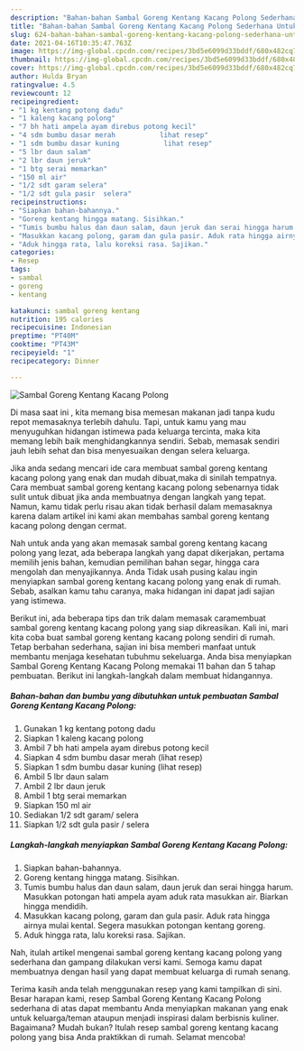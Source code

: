 ```yaml
---
description: "Bahan-bahan Sambal Goreng Kentang Kacang Polong Sederhana Untuk Jualan"
title: "Bahan-bahan Sambal Goreng Kentang Kacang Polong Sederhana Untuk Jualan"
slug: 624-bahan-bahan-sambal-goreng-kentang-kacang-polong-sederhana-untuk-jualan
date: 2021-04-16T10:35:47.763Z
image: https://img-global.cpcdn.com/recipes/3bd5e6099d33bddf/680x482cq70/sambal-goreng-kentang-kacang-polong-foto-resep-utama.jpg
thumbnail: https://img-global.cpcdn.com/recipes/3bd5e6099d33bddf/680x482cq70/sambal-goreng-kentang-kacang-polong-foto-resep-utama.jpg
cover: https://img-global.cpcdn.com/recipes/3bd5e6099d33bddf/680x482cq70/sambal-goreng-kentang-kacang-polong-foto-resep-utama.jpg
author: Hulda Bryan
ratingvalue: 4.5
reviewcount: 12
recipeingredient:
- "1 kg kentang potong dadu"
- "1 kaleng kacang polong"
- "7 bh hati ampela ayam direbus potong kecil"
- "4 sdm bumbu dasar merah           lihat resep"
- "1 sdm bumbu dasar kuning           lihat resep"
- "5 lbr daun salam"
- "2 lbr daun jeruk"
- "1 btg serai memarkan"
- "150 ml air"
- "1/2 sdt garam selera"
- "1/2 sdt gula pasir  selera"
recipeinstructions:
- "Siapkan bahan-bahannya."
- "Goreng kentang hingga matang. Sisihkan."
- "Tumis bumbu halus dan daun salam, daun jeruk dan serai hingga harum. Masukkan potongan hati ampela ayam aduk rata masukkan air. Biarkan hingga mendidih."
- "Masukkan kacang polong, garam dan gula pasir. Aduk rata hingga airnya mulai kental. Segera masukkan potongan kentang goreng."
- "Aduk hingga rata, lalu koreksi rasa. Sajikan."
categories:
- Resep
tags:
- sambal
- goreng
- kentang

katakunci: sambal goreng kentang 
nutrition: 195 calories
recipecuisine: Indonesian
preptime: "PT40M"
cooktime: "PT43M"
recipeyield: "1"
recipecategory: Dinner

---
```



![Sambal Goreng Kentang Kacang Polong](https://img-global.cpcdn.com/recipes/3bd5e6099d33bddf/680x482cq70/sambal-goreng-kentang-kacang-polong-foto-resep-utama.jpg)

Di masa  saat ini , kita memang bisa memesan makanan jadi tanpa kudu repot memasaknya terlebih dahulu. Tapi, untuk kamu yang mau menyuguhkan hidangan istimewa pada keluarga tercinta, maka kita memang lebih baik menghidangkannya sendiri. Sebab, memasak sendiri jauh lebih sehat dan bisa menyesuaikan dengan selera keluarga.

Jika anda sedang mencari ide cara membuat sambal goreng kentang kacang polong yang enak dan mudah dibuat,maka di sinilah tempatnya. Cara membuat sambal goreng kentang kacang polong  sebenarnya tidak sulit untuk dibuat jika anda membuatnya dengan langkah yang tepat. Namun, kamu tidak perlu risau akan tidak berhasil dalam memasaknya 
karena dalam artikel ini kami akan membahas sambal goreng kentang kacang polong dengan cermat.  



Nah untuk anda yang akan memasak sambal goreng kentang kacang polong yang lezat, ada beberapa langkah yang dapat dikerjakan, pertama memilih jenis bahan, kemudian pemilihan bahan segar, hingga cara mengolah dan menyajikannya. Anda Tidak usah pusing kalau ingin menyiapkan sambal goreng kentang kacang polong yang enak di rumah. Sebab, asalkan kamu  tahu caranya, maka hidangan ini dapat jadi sajian yang istimewa.

Berikut ini, ada beberapa tips dan trik dalam memasak caramembuat sambal goreng kentang kacang polong yang siap dikreasikan. Kali ini, mari kita coba buat sambal goreng kentang kacang polong sendiri di rumah. Tetap berbahan sederhana, sajian ini bisa memberi manfaat untuk membantu menjaga kesehatan tubuhmu sekeluarga. Anda bisa menyiapkan Sambal Goreng Kentang Kacang Polong memakai 11 bahan dan 5 tahap pembuatan. Berikut ini langkah-langkah dalam membuat hidangannya.

<!--inarticleads1-->

##### Bahan-bahan dan bumbu yang dibutuhkan untuk pembuatan Sambal Goreng Kentang Kacang Polong:

1. Gunakan 1 kg kentang potong dadu
1. Siapkan 1 kaleng kacang polong
1. Ambil 7 bh hati ampela ayam direbus potong kecil
1. Siapkan 4 sdm bumbu dasar merah           (lihat resep)
1. Siapkan 1 sdm bumbu dasar kuning           (lihat resep)
1. Ambil 5 lbr daun salam
1. Ambil 2 lbr daun jeruk
1. Ambil 1 btg serai memarkan
1. Siapkan 150 ml air
1. Sediakan 1/2 sdt garam/ selera
1. Siapkan 1/2 sdt gula pasir / selera




<!--inarticleads2-->

##### Langkah-langkah menyiapkan Sambal Goreng Kentang Kacang Polong:

1. Siapkan bahan-bahannya.
1. Goreng kentang hingga matang. Sisihkan.
1. Tumis bumbu halus dan daun salam, daun jeruk dan serai hingga harum. Masukkan potongan hati ampela ayam aduk rata masukkan air. Biarkan hingga mendidih.
1. Masukkan kacang polong, garam dan gula pasir. Aduk rata hingga airnya mulai kental. Segera masukkan potongan kentang goreng.
1. Aduk hingga rata, lalu koreksi rasa. Sajikan.




Nah, itulah artikel mengenai  sambal goreng kentang kacang polong  yang sederhana dan gampang dilakukan versi kami. Semoga kamu dapat membuatnya dengan hasil yang dapat membuat keluarga di rumah senang. 

Terima kasih anda telah menggunakan resep yang kami tampilkan di sini. Besar harapan kami, resep  Sambal Goreng Kentang Kacang Polong sederhana di atas dapat membantu Anda menyiapkan makanan yang enak untuk keluarga/teman ataupun menjadi inspirasi dalam berbisnis kuliner. Bagaimana? Mudah bukan? Itulah resep sambal goreng kentang kacang polong yang bisa Anda praktikkan di rumah. Selamat mencoba!

